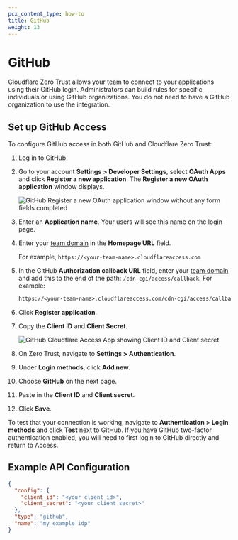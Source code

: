 ```yaml
---
pcx_content_type: how-to
title: GitHub
weight: 13
---
```


# GitHub

Cloudflare Zero Trust allows your team to connect to your applications using their GitHub login. Administrators can build rules for specific individuals or using GitHub organizations. You do not need to have a GitHub organization to use the integration.

## Set up GitHub Access

To configure GitHub access in both GitHub and Cloudflare Zero Trust:

1.  Log in to GitHub.

1.  Go to your account **Settings > Developer Settings**, select **OAuth Apps** and click **Register a new application**. The **Register a new OAuth application** window displays.

    ![GitHub Register a new OAuth application window without any form fields completed](/cloudflare-one/static/documentation/identity/github/github2.png)

1.  Enter an **Application name**. Your users will see this name on the login page.

1.  Enter your [team domain](/cloudflare-one/glossary/#team-domain) in the **Homepage URL** field.

    For example, `https://<your-team-name>.cloudflareaccess.com`

1.  In the GitHub **Authorization callback URL** field, enter your [team domain](/cloudflare-one/glossary/#team-domain) and add this to the end of the path: `/cdn-cgi/access/callback`. For example:

    ```txt
    https://<your-team-name>.cloudflareaccess.com/cdn-cgi/access/callback
    ```

1.  Click **Register application**.

1.  Copy the **Client ID** and **Client Secret**.

    ![GitHub Cloudflare Access App showing Client ID and Client secret](/cloudflare-one/static/documentation/identity/github/github4.png)

1.  On Zero Trust, navigate to **Settings > Authentication**.

1.  Under **Login methods**, click **Add new**.

1.  Choose **GitHub** on the next page.

1.  Paste in the **Client ID** and **Client secret**.

1.  Click **Save**.

To test that your connection is working, navigate to **Authentication > Login methods** and click **Test** next to GitHub.
If you have GitHub two-factor authentication enabled, you will need to first login to GitHub directly and return to Access.

## Example API Configuration

```json
{
  "config": {
    "client_id": "<your client id>",
    "client_secret": "<your client secret>"
  },
  "type": "github",
  "name": "my example idp"
}
```
